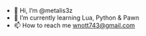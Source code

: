 - 👋 Hi, I’m @metalis3z
- 🌱 I’m currently learning Lua, Python & Pawn
- 📫 How to reach me wnott743@gmail.com

<!---
metalis3z/metalis3z is a ✨ special ✨ repository because its `README.md` (this file) appears on your GitHub profile.
You can click the Preview link to take a look at your changes.
--->
